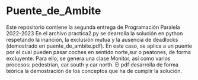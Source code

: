 # Puente_de_Ambite
Este repositorio contiene la segunda entrega de Programación Paralela 2022-2023
En el archivo practica2.py se dearrolla la solución en python respetando la inanción, la exclusión mutua y la ausencia de deadlocks (demostrado en puente_de_ambite.pdf). En este caso, se aplica a un puente por el cual pueden pasar coches en sentido norte,sur o peatones, de forma excluyente. Para ello, se genera una clase Monitor, así como varios procesos: pedestrian, car south y car north. 
El pdf desarrolla de forma teórica la demostración de los conceptos que ha de cumplir la solución. 
